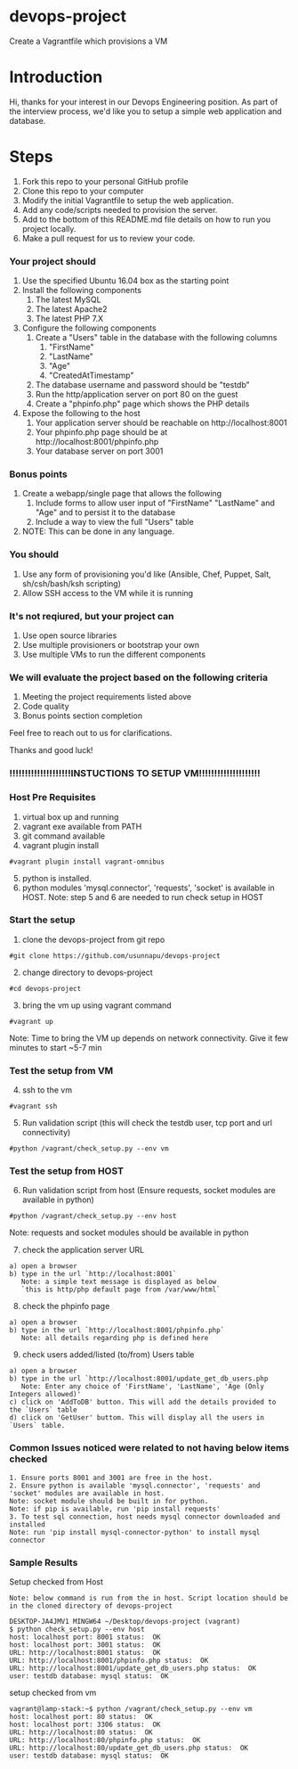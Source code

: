 # devops-project
Create a Vagrantfile which provisions a VM

# Introduction
Hi, thanks for your interest in our Devops Engineering position. As part of the interview process, we'd like you to setup a simple web application and database.

# Steps
1. Fork this repo to your personal GitHub profile
2. Clone this repo to your computer
3. Modify the initial Vagrantfile to setup the web application.
4. Add any code/scripts needed to provision the server.
5. Add to the bottom of this README.md file details on how to run you project locally.
6. Make a pull request for us to review your code.

### Your project should
1. Use the specified Ubuntu 16.04 box as the starting point
2. Install the following components
    1. The latest MySQL
    2. The latest Apache2
    3. The latest PHP 7.X
3. Configure the following components
    1. Create a "Users" table in the database with the following columns
        1. "FirstName"
        2. "LastName"
        3. "Age"
        4. "CreatedAtTimestamp"
    2. The database username and password should be "testdb"
    3. Run the http/application server on port 80 on the guest
    4. Create a "phpinfo.php" page which shows the PHP details
4. Expose the following to the host
    1. Your application server should be reachable on http://localhost:8001
    2. Your phpinfo.php page should be at http://localhost:8001/phpinfo.php
    3. Your database server on port 3001

### Bonus points
1. Create a webapp/single page that allows the following
    1. Include forms to allow user input of "FirstName" "LastName" and "Age" and to persist it to the database
    2. Include a way to view the full "Users" table
2. NOTE: This can be done in any language.

### You should
1. Use any form of provisioning you'd like (Ansible, Chef, Puppet, Salt, sh/csh/bash/ksh scripting)
2. Allow SSH access to the VM while it is running

### It's not reqiured, but your project can
1. Use open source libraries
2. Use multiple provisioners or bootstrap your own
3. Use multiple VMs to run the different components

### We will evaluate the project based on the following criteria
1. Meeting the project requirements listed above
2. Code quality
3. Bonus points section completion

Feel free to reach out to us for clarifications.

Thanks and good luck!

### !!!!!!!!!!!!!!!!!!!!INSTUCTIONS TO SETUP VM!!!!!!!!!!!!!!!!!!!!

### Host Pre Requisites
1. virtual box up and running
2. vagrant exe available from PATH
3. git command available
4. vagrant plugin install
```
#vagrant plugin install vagrant-omnibus
```
5. python is installed.
6. python modules 'mysql.connector', 'requests', 'socket' is available in HOST.
Note: step 5 and 6 are needed to run check setup in HOST


### Start the setup
1. clone the devops-project from git repo
```
#git clone https://github.com/usunnapu/devops-project
```
2. change directory to devops-project 
```
#cd devops-project 
```
3. bring the vm up using vagrant command
```
#vagrant up
```
Note: Time to bring the VM up depends on network connectivity. Give it few minutes to start ~5-7 min 

### Test the setup from VM

4. ssh to the vm
```
#vagrant ssh
```
5. Run validation script (this will check the testdb user, tcp port and url connectivity)
```
#python /vagrant/check_setup.py --env vm
```

### Test the setup from HOST

6. Run validation script from host (Ensure requests, socket modules are available in python)
```
#python /vagrant/check_setup.py --env host
```
Note: requests and socket modules should be available in python

7. check the application server URL
```
a) open a browser
b) type in the url `http://localhost:8001`
   Note: a simple text message is displayed as below
   `this is http/php default page from /var/www/html`
```
8. check the phpinfo page
```
a) open a browser
b) type in the url `http://localhost:8001/phpinfo.php`
   Note: all details regarding php is defined here
```
9. check users added/listed (to/from) Users table 
```
a) open a browser
b) type in the url `http://localhost:8001/update_get_db_users.php
   Note: Enter any choice of 'FirstName', 'LastName', 'Age (Only Integers allowed)'
c) click on 'AddToDB' button. This will add the details provided to the `Users` table
d) click on 'GetUser' buttom. This will display all the users in `Users` table.
```

### Common Issues noticed were related to not having below items checked
```
1. Ensure ports 8001 and 3001 are free in the host. 
2. Ensure python is available 'mysql.connector', 'requests' and 'socket' modules are available in host.
Note: socket module should be built in for python. 
Note: if pip is available, run 'pip install requests'
3. To test sql connection, host needs mysql connector downloaded and installed
Note: run 'pip install mysql-connector-python' to install mysql connector
```

### Sample Results 

Setup checked from Host

```
Note: below command is run from the in host. Script location should be in the cloned directory of devops-project

DESKTOP-JA4JMV1 MINGW64 ~/Desktop/devops-project (vagrant)
$ python check_setup.py --env host
host: localhost port: 8001 status:  OK
host: localhost port: 3001 status:  OK
URL: http://localhost:8001 status:  OK
URL: http://localhost:8001/phpinfo.php status:  OK
URL: http://localhost:8001/update_get_db_users.php status:  OK
user: testdb database: mysql status:  OK
```

setup checked from vm

```
vagrant@lamp-stack:~$ python /vagrant/check_setup.py --env vm
host: localhost port: 80 status:  OK
host: localhost port: 3306 status:  OK
URL: http://localhost:80 status:  OK
URL: http://localhost:80/phpinfo.php status:  OK
URL: http://localhost:80/update_get_db_users.php status:  OK
user: testdb database: mysql status:  OK
```
